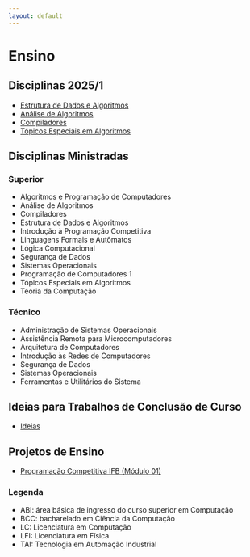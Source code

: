 ```yaml
---
layout: default
---
```


# Ensino

## Disciplinas 2025/1

- [Estrutura de Dados e Algoritmos](https://danielsaad.com/estrutura-de-dados-e-algoritmos)
- [Análise de Algoritmos](https://danielsaad.com/analise-de-algoritmos)
- [Compiladores](https://danielsaad.com/compiladores)
- [Tópicos Especiais em Algoritmos](https://danielsaad.com/topicos-especiais-em-algoritmos)

## Disciplinas Ministradas

### Superior

- Algoritmos e Programação de Computadores
- Análise de Algoritmos
- Compiladores
- Estrutura de Dados e Algoritmos
- Introdução à Programação Competitiva
- Linguagens Formais e Autômatos
- Lógica Computacional
- Segurança de Dados
- Sistemas Operacionais
- Programação de Computadores 1
- Tópicos Especiais em Algoritmos
- Teoria da Computação

### Técnico

- Administração de Sistemas Operacionais
- Assistência Remota para Microcomputadores
- Arquitetura de Computadores
- Introdução às Redes de Computadores
- Segurança de Dados
- Sistemas Operacionais
- Ferramentas e Utilitários do Sistema

## Ideias para Trabalhos de Conclusão de Curso

- [Ideias](/assets/propostas-tcc/propostas.pdf)

## Projetos de Ensino

- [Programação Competitiva IFB (Módulo 01)](https://programacao-competitiva-ifb.github.io/programacao-competitiva-ifb/)

### Legenda

- ABI: área básica de ingresso do curso superior em Computação
- BCC: bacharelado em Ciência da Computação
- LC: Licenciatura em Computação
- LFI: Licenciatura em Física
- TAI: Tecnologia em Automação Industrial
